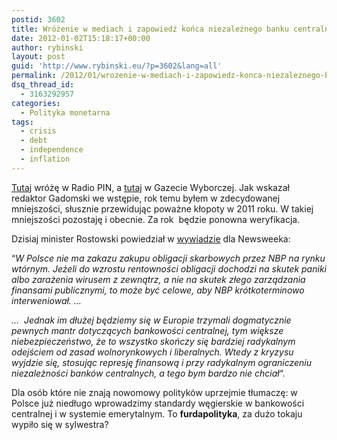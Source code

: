 ```yaml
---
postid: 3602
title: Wróżenie w mediach i zapowiedź końca niezależnego banku centralnego
date: 2012-01-02T15:18:17+00:00
author: rybinski
layout: post
guid: 'http://www.rybinski.eu/?p=3602&lang=all'
permalink: /2012/01/wrozenie-w-mediach-i-zapowiedz-konca-niezaleznego-banku-centralnego/
dsq_thread_id:
  - 3163292957
categories:
  - Polityka monetarna
tags:
  - crisis
  - debt
  - independence
  - inflation
---
```

[Tutaj](http://www.youtube.com/watch?v=skb2PB6wTpY&context=C39d6554ADOEgsToPDskKb58NhiJ8B0fpLsiUIUKnl) wróżę w Radio PIN, a [tutaj](http://wyborcza.biz/biznes/1,101562,10897583,Piatka_na_kryzys__Nie_rozwiazujemy_naszych_problemow.html) w Gazecie Wyborczej. Jak wskazał redaktor Gadomski we wstępie, rok temu byłem w zdecydowanej mniejszości, słusznie przewidując poważne kłopoty w 2011 roku. W takiej mniejszości pozostaję i obecnie. Za rok  będzie ponowna weryfikacja.

Dzisiaj minister Rostowski powiedział w [wywiadzie](http://biznes.newsweek.pl/jacek-rostowski--nie-damy-sie-wypchnac-z-ue,86552,4,1.html) dla Newsweeka:

“_W Polsce nie ma zakazu zakupu obligacji skarbowych przez NBP na rynku wtórnym. Jeżeli do wzrostu rentowności obligacji dochodzi na skutek paniki albo zarażenia wirusem z zewnątrz, a nie na skutek złego zarządzania finansami publicznymi, to może być celowe, aby NBP krótkoterminowo interweniował. …_

_…  Jednak im dłużej będziemy się w Europie trzymali dogmatycznie pewnych mantr dotyczących bankowości centralnej, tym większe niebezpieczeństwo, że to wszystko skończy się bardziej radykalnym odejściem od zasad wolnorynkowych i liberalnych. Wtedy z kryzysu wyjdzie się, stosując represję finansową i przy radykalnym ograniczeniu niezależności banków centralnych, a tego bym bardzo nie chciał_“.

Dla osób które nie znają nowomowy polityków uprzejmie tłumaczę: w Polsce już niedługo wprowadzimy standardy węgierskie w bankowości centralnej i w systemie emerytalnym. To **furdapolityka**, za dużo tokaju wypiło się w sylwestra?
